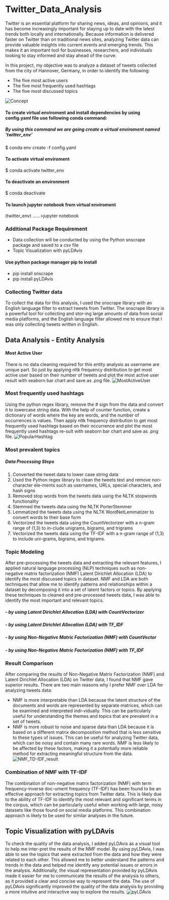 # Twitter_Data_Analysis

Twitter is an essential platform for sharing news, ideas, and opinions, and it has become increasingly 
important for staying up to date with the latest trends both locally and internationally. Because information 
is delivered faster on Twitter than on traditional news sites, analyzing Twitter data can provide valuable 
insights into current events and emerging trends. This makes it an important tool for businesses, researchers, 
and individuals looking to stay informed and stay ahead of the curve.

In this project, my objective was to analyze a dataset of tweets collected from the city of Hannover, Germany, in order to identify the following:

- The five most active users
- The five most frequently used hashtags
- The five most discussed topics


![Concept](https://user-images.githubusercontent.com/96765388/203555514-1a7fbd27-622a-4885-b3fb-6504d6d58f00.jpg)


#### To create virtual enviroment and install dependencies by using config.yaml file use following conda command:
##### By using this command we are going create a virtual enviroment named 'twitter_env'
$ conda env create -f config.yaml

#### To activate virtual enviroment 
$ conda activate twitter_env

#### To deactivate an environment
$ conda deactivate

#### To launch jupyter notebook from virtual enviroment
(twitter_env) ......>jupyter notebook


### Additional Package Requirement
- Data collection will be conducted by using the Python snscrape package and saved to a csv file
- Topic Visualization with pyLDAvis
#### Use python package manager pip to install
- pip install snscrape
- pip install pyLDAvis

### Collecting Twitter data
To collect the data for this analysis, I used the snscrape library with an English language filter to extract tweets from Twitter. 
The snscrape library is a powerful tool for collecting and stor-ing large amounts of data from social media platforms, and the English language filter allowed 
me to ensure that I was only collecting tweets written in English.  

## Data Analysis - Entity Analysis
#### Most Active User
There is no data cleaning required for this entity analysis as username are unique part. So just by applying nltk frequency distribution to get most active user based on their number of tweets and plot the most active user result with seaborn bar chart and save as .png file.
![MostActiveUser](https://user-images.githubusercontent.com/96765388/209583491-5ba2076e-ecd3-49f9-9ae9-a4251a393948.png)



### Most frequently used hashtags
Using the python regex library, remove the # sign from the data and convert it to lowercase string data. With the help of counter function, create a dictionary of words where the key are words, and the number of occurrences is values. Then apply nltk frequency distribution to get most frequently used hashtags based on their occurrence and plot the most frequently used hashtags re-sult with seaborn bar chart and save as .png file. 
![PopularHashtag](https://user-images.githubusercontent.com/96765388/209583497-dffc69bd-dee3-4abb-ae87-5457c60ce3f7.png)


### Most prevalent topics
##### Data Processing Steps 
1. Converted the tweet data to lower case string data
2.	Used the Python regex library to clean the tweets text and remove non-character ele-ments such as usernames, URLs, special characters, and hash signs
3.	Removed stop words from the tweets data using the NLTK stopwords functionality
4.	Stemmed the tweets data using the NLTK PorterStemmer
5.	Lemmatized the tweets data using the NLTK WordNetLemmatizer to convert words to their base form
6.	Vectorized the tweets data using the CountVectorizer with a n-gram range of (1,3) to in-clude unigrams, bigrams, and trigrams
7.	Vectorized the tweets data using the TF-IDF with a n-gram range of (1,3) to include uni-grams, bigrams, and trigrams.

### Topic Modeling
After pre-processing the tweets data and extracting the relevant features, I applied natural language processing (NLP) techniques such as non-negative matrix factorization (NMF) Latent Dirichlet Allocation (LDA) to identify the most discussed topics in dataset.
NMF and LDA are both techniques that allow me to identify patterns and relationships within a dataset by decomposing it into a set of latent factors or topics. By applying these techniques to cleaned and pre-processed tweets data, I was able to identify the most important and relevant topics.

##### - by using Latent Dirichlet Allocation (LDA) with CountVectorizer
##### - by using Latent Dirichlet Allocation (LDA) with TF_IDF
##### - by using Non-Negative Matric Factorization (NMF) with CountVector
##### - by using Non-Negative Matric Factorization (NMF) with TF_IDF

### Result Comparison 
After comparing the results of Non-Negative Matrix Factorization (NMF) and Latent Dirichlet Allocation (LDA) on Twitter data, I found that NMF gave superior results. There are two main reasons why I prefer NMF over LDA for analyzing tweets data:
- NMF is more interpretable than LDA because the latent structure of the documents and words are represented by separate matrices, which can be examined and interpreted indi-vidually. This can be particularly useful for understanding the themes and topics that are prevalent in a set of tweets.
- NMF is more robust to noise and sparse data than LDA because it is based on a different matrix decomposition method that is less sensitive to these types of issues. This can be useful for analyzing Twitter data, which can be noisy and contain many rare words. NMF is less likely to be affected by these factors, making it a potentially more reliable method for extracting meaningful structure from the data.
![NMF_TD-IDF_result](https://user-images.githubusercontent.com/96765388/209583934-78fb60da-b154-454a-9f44-b8da0e781dd3.JPG)


### Combination of NMF with TF-IDF
The combination of non-negative matrix factorization (NMF) with term frequency-inverse doc-ument frequency (TF-IDF) has been found to be an effective approach for extracting topics from Twitter data. This is likely due to the ability of TF-IDF to identify the most relevant and significant terms in the corpus, which can be particularly useful when working with large, noisy datasets like those found on social media platforms. This combination approach is likely to be used for similar analyses in the future.

## Topic Visualization with pyLDAvis
To check the quality of the data analysis, I added pyLDAvis as a visual tool to help me inter-pret the results of the NMF model. By using pyLDAvis, I was able to see the topics that were extracted from the data and how they were related to each other. This allowed me to better understand the patterns and trends in the data and helped me identify any potential issues or errors in the analysis. Additionally, the visual representation provided by pyLDAvis made it easier for me to communicate the results of the analysis to others, as it provided a clear and concise way to represent the data. The use of pyLDAvis significantly improved the quality of the data analysis by providing a more intuitive and interactive way to explore the results.
![pyLDAvis](https://user-images.githubusercontent.com/96765388/209584107-f952326b-f9c1-4e31-b40a-9d9d8a49320a.JPG)
